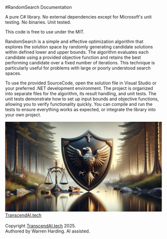 #RandomSearch Documentation

A pure C# library. No external dependencies except for Microsoft's unit testing. No binaries. Unit tested.

This code is free to use under the MIT.

RandomSearch is a simple and effective optimization algorithm that explores the solution space by randomly generating candidate solutions within defined lower and upper bounds. The algorithm evaluates each candidate using a provided objective function and retains the best performing candidate over a fixed number of iterations. This technique is particularly useful for problems with large or poorly understood search spaces.

To use the provided SourceCode, open the solution file in Visual Studio or your preferred .NET development environment. The project is organized into separate files for the algorithm, its result handling, and unit tests. The unit tests demonstrate how to set up input bounds and objective functions, allowing you to verify functionality quickly. You can compile and run the tests to ensure everything works as expected, or integrate the library into your own project.

![AI Image](aiimage.jpg)
[TranscendAI.tech](https://TranscendAI.tech)<br>
<br>
Copyright [TranscendAI.tech](https://TranscendAI.tech) 2025.</br>
Authored by Warren Harding. AI assisted.